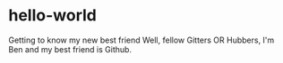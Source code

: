 # hello-world
Getting to know my new best friend
Well, fellow Gitters OR Hubbers, I'm Ben and my best friend is Github. 
